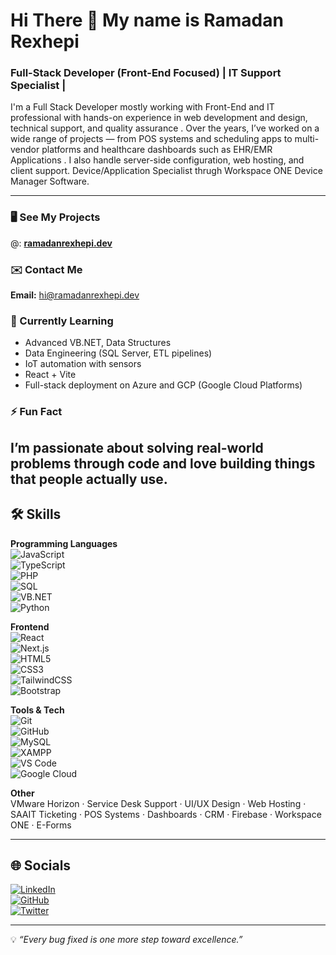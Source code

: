 # Hi There 👋 My name is Ramadan Rexhepi  
### Full-Stack Developer (Front-End Focused) | IT Support Specialist | 

I'm a Full Stack Developer mostly working with Front-End and IT professional with hands-on experience in web development and design, technical support, and quality assurance . Over the years, I’ve worked on a wide range of projects — from POS systems and scheduling apps to multi-vendor platforms and healthcare dashboards such as EHR/EMR Applications . I also handle server-side configuration, web hosting, and client support. Device/Application Specialist thrugh Workspace ONE Device Manager Software.

---

### 🖥️ See My Projects  
@: **[ramadanrexhepi.dev](https://ramadanredzepovski.netlify.app/)**

### ✉️ Contact Me  
**Email:** [hi@ramadanrexhepi.dev](rexhepir301@gmail.com)

### 🧠 Currently Learning  
- Advanced VB.NET, Data Structures  
- Data Engineering (SQL Server, ETL pipelines)  
- IoT automation with sensors
- React + Vite
- Full-stack deployment on Azure and GCP (Google Cloud Platforms)

### ⚡ Fun Fact  
I’m passionate about solving real-world problems through code and love building things that people actually use.
---

## 🛠️ Skills

**Programming Languages**  
![JavaScript](https://img.shields.io/badge/-JavaScript-F7DF1E?logo=javascript&logoColor=000)  
![TypeScript](https://img.shields.io/badge/-TypeScript-3178C6?logo=typescript&logoColor=fff)  
![PHP](https://img.shields.io/badge/-PHP-777BB4?logo=php&logoColor=fff)  
![SQL](https://img.shields.io/badge/-SQL-4479A1?logo=mysql&logoColor=fff)  
![VB.NET](https://img.shields.io/badge/-VB.NET-512BD4?logo=.net&logoColor=fff)
<br>
![Python](https://badgen.net/badge/color/Python/yellow?label=)

**Frontend**  
![React](https://img.shields.io/badge/-React-61DAFB?logo=react&logoColor=000)  
![Next.js](https://img.shields.io/badge/-Next.js-000?logo=next.js)  
![HTML5](https://img.shields.io/badge/-HTML5-E34F26?logo=html5&logoColor=fff)  
![CSS3](https://img.shields.io/badge/-CSS3-1572B6?logo=css3&logoColor=fff)  
![TailwindCSS](https://img.shields.io/badge/-TailwindCSS-38B2AC?logo=tailwind-css&logoColor=fff)  
![Bootstrap](https://img.shields.io/badge/-Bootstrap-7952B3?logo=bootstrap&logoColor=fff)

**Tools & Tech**  
![Git](https://img.shields.io/badge/-Git-F05032?logo=git&logoColor=fff)  
![GitHub](https://img.shields.io/badge/-GitHub-181717?logo=github&logoColor=fff)  
![MySQL](https://img.shields.io/badge/-MySQL-4479A1?logo=mysql&logoColor=fff)  
![XAMPP](https://img.shields.io/badge/-XAMPP-FB7A24?logo=apache&logoColor=fff)  
![VS Code](https://img.shields.io/badge/-VSCode-007ACC?logo=visual-studio-code&logoColor=fff)  
![Google Cloud](https://img.shields.io/badge/-Google%20Cloud-4285F4?logo=google-cloud&logoColor=fff)

**Other**  
VMware Horizon · Service Desk Support · UI/UX Design · Web Hosting · SAAIT Ticketing · POS Systems · Dashboards · CRM · Firebase · Workspace ONE · E-Forms 

---

## 🌐 Socials

[![LinkedIn](https://img.shields.io/badge/-LinkedIn-0077B5?logo=linkedin&logoColor=white)](https://linkedin.com/in/ramadanrexhepi)  
[![GitHub](https://img.shields.io/badge/-GitHub-181717?logo=github&logoColor=white)](https://github.com/ramadanrexhepi)  
[![Twitter](https://img.shields.io/badge/-Twitter-1DA1F2?logo=twitter&logoColor=white)](https://twitter.com/ramadanrexhepi)

---

💡 *“Every bug fixed is one more step toward excellence.”*
